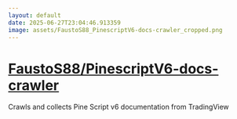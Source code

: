 ```yaml
---
layout: default
date: 2025-06-27T23:04:46.913359
image: assets/FaustoS88_PinescriptV6-docs-crawler_cropped.png
---
```


# [FaustoS88/PinescriptV6-docs-crawler](https://github.com/FaustoS88/PinescriptV6-docs-crawler)

Crawls and collects Pine Script v6 documentation from TradingView
